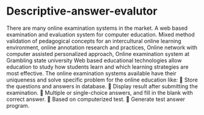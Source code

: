 # Descriptive-answer-evalutor
There are many online examination systems in the market. A web based examination and
evaluation system for computer education. Mixed method validation of pedagogical concepts for
an intercultural online learning environment, online annotation research and practices, Online
network with computer assisted personalized approach, Online examination system at Grambling
state university Web based educational technologies allow education to study how students learn
and which learning strategies are most effective. The online examination systems available have
their uniqueness and solve specific problem for the online education like:
 Store the questions and answers in database.
 Display result after submitting the examination.
 Multiple or single-choice answers, and fill in the blank with correct answer.
 Based on computerized test.
 Generate test answer program.
